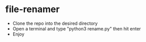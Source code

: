 # file-renamer
- Clone the repo into the desired directory
- Open a terminal and type "python3 rename.py" then hit enter
- Enjoy
